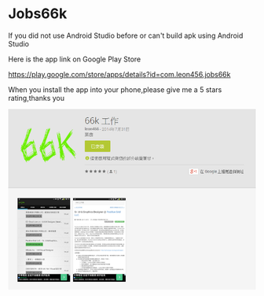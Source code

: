 Jobs66k
=======

If you did not use Android Studio before or can't build apk using Android Studio

Here is the app link on Google Play Store

https://play.google.com/store/apps/details?id=com.leon456.jobs66k

When you install the app into your phone,please give me a 5 stars rating,thanks you

![alt tag](https://github.com/leon456/Jobs66k/blob/master/66k.png)


